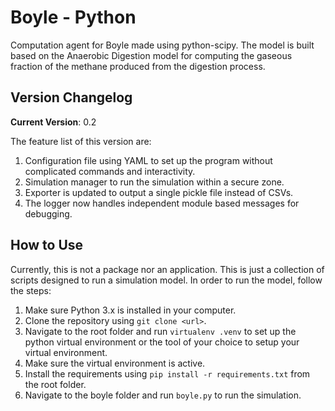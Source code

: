 # Boyle - Python

Computation agent for Boyle made using python-scipy. The model is built based on the Anaerobic Digestion model for computing the gaseous fraction of the methane produced from the digestion process.

## Version Changelog

**Current Version**: 0.2

The feature list of this version are:

1. Configuration file using YAML to set up the program without complicated commands and interactivity.
2. Simulation manager to run the simulation within a secure zone.
3. Exporter is updated to output a single pickle file instead of CSVs.
4. The logger now handles independent module based messages for debugging.

## How to Use

Currently, this is not a package nor an application. This is just a collection of scripts designed to run a simulation model. In order to run the model, follow the steps:

1. Make sure Python 3.x is installed in your computer.
2. Clone the repository using `git clone <url>`.
3. Navigate to the root folder and run `virtualenv .venv` to set up the python virtual environment or the tool of your choice to setup your virtual environment.
4. Make sure the virtual environment is active.
5. Install the requirements using `pip install -r requirements.txt` from the root folder.
6. Navigate to the boyle folder and run `boyle.py` to run the simulation.
